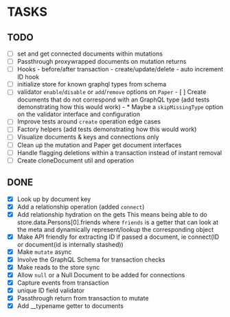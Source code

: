 # TASKS

## TODO

- [ ] set and get connected documents within mutations
- [ ] Passthrough proxywrapped documents on mutation returns
- [ ] Hooks
      - before/after transaction
      - create/update/delete
          - auto increment ID hook
- [ ] initialize store for known graphql types from schema
- [ ] validator `enable`/`disable` or `add`/`remove` options on `Paper`
      - [ ] Create documents that do not correspond with an GraphQL type (add tests demonstrating how this would work)
      - * Maybe a `skipMissingType` option on the validator interface and configuration
- [ ] Improve tests around `create` operation edge cases
- [ ] Factory helpers (add tests demonstrating how this would work)
- [ ] Visualize documents & keys and connections only
- [ ] Clean up the mutation and Paper get document interfaces
- [ ] Handle flagging deletions within a transaction instead of instant removal
- [ ] Create cloneDocument util and operation

## DONE

- [x] Look up by document key
- [x] Add a relationship operation (added `connect`)
- [x] Add relationship hydration on the gets
      This means being able to do store.data.Persons[0].friends
      where `friends` is a getter that can look at the meta and dynamically
      represent/lookup the corresponding object
- [X] Make API friendly for extracting ID if passed a document, ie connect(ID or document(id is internally stashed))
- [X] Make `mutate` async
- [X] Involve the GraphQL Schema for transaction checks
- [X] Make reads to the store sync
- [X] Allow `null` or a Null Document to be added for connections
- [X] Capture events from transaction
- [X] unique ID field validator
- [X] Passthrough return from transaction to mutate
- [X] Add __typename getter to documents
